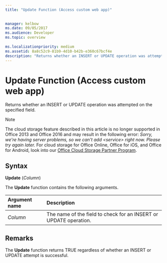 ```yaml
---
title: "Update Function (Access custom web app)"
 
 
manager: kelbow
ms.date: 09/05/2017
ms.audience: Developer
ms.topic: overview
  
ms.localizationpriority: medium
ms.assetid: 8a8c52c9-81b9-4d10-b42b-e360c67bcf4e
description: "Returns whether an INSERT or UPDATE operation was attempted on the specified field."
---
```


# Update Function (Access custom web app)

Returns whether an INSERT or UPDATE operation was attempted on the specified field.
  
> [!NOTE]
> The cloud storage feature described in this article is no longer supported in Office 2013 and Office 2016 and may result in the following error:
> *Sorry, we're having server problems, so we can't add \<service\> right now. Please try again later.*
> For cloud storage for Office Online, Office for iOS, and Office for Android, look into our [Office Cloud Storage Partner Program](/microsoft-365/cloud-storage-partner-program/).
  
## Syntax

 **Update** (*Column*)
  
The **Update** function contains the following arguments.
  
|**Argument name**|**Description**|
|:-----|:-----|
| *Column*  <br/> |The name of the field to check for an INSERT or UPDATE operation. |
   

## Remarks

The **Update** function returns TRUE regardless of whether an INSERT or UPDATE attempt is successful.
  